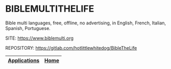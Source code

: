 # BIBLEMULTITHELIFE

 Bible multi languages, free, offline, no advertising, in English, French, Italian, Spanish, Portuguese.

 SITE: https://www.biblemulti.org

 REPOSITORY: https://gitlab.com/hotlittlewhitedog/BibleTheLife

 | [Applications](https://portable-linux-apps.github.io/apps.html) | [Home](https://portable-linux-apps.github.io)
 | --- | --- |
